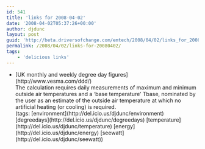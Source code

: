 ```yaml
---
id: 541
title: 'links for 2008-04-02'
date: '2008-04-02T05:37:26+00:00'
author: djdunc
layout: post
guid: 'http://beta.driversofchange.com/emtech/2008/04/02/links_for_20080402/'
permalink: /2008/04/02/links-for-20080402/
tags:
    - 'delicious links'
---
```


- <div class="delicious-link">[UK monthly and weekly degree day figures](http://www.vesma.com/ddd/)</div><div class="delicious-extended">The calculation requires daily measurements of maximum and minimum outside air temperatures and a ‘base temperature’ Tbase, nominated by the user as an estimate of the outside air temperature at which no artificial heating (or cooling) is required.</div><div class="delicious-tags">(tags: [environment](http://del.icio.us/djdunc/environment) [degreedays](http://del.icio.us/djdunc/degreedays) [temperature](http://del.icio.us/djdunc/temperature) [energy](http://del.icio.us/djdunc/energy) [seewatt](http://del.icio.us/djdunc/seewatt))</div>